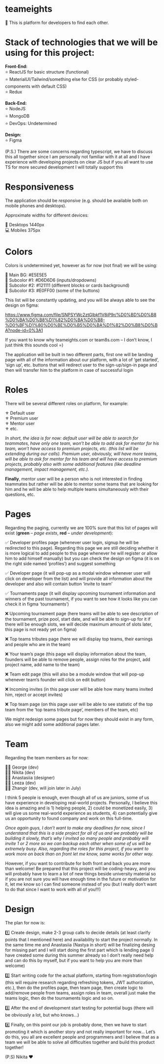 # teameights
🦉 This is platform for developers to find each other.

# Stack of technologies that we will be using for this project:

**Front-End:** <br>
⭐️	ReactJS for basic structure (functional) <br>
⭐️  MaterialUI/Tailwind/something else for CSS (or probably styled-components with default CSS) <br>
⭐️	Redux <br>

 **Back-End:** <br>
⭐️	NodeJS <br>
⭐️	MongoDB <br>
⭐️	DevOps:	Undetermined <br>

**Design:** <br>
⭐️ Figma 

(P.S.) There are some concerns regarding typescript, we have to discuss this all together since I am personally not familiar with it at all and I have experience with developing projects on clear JS but if you all want to use TS for more secured development I will totally support this

# Responsiveness
The application should be *responsive* (e.g. should be available both on mobile phones and desktops).

Approximate widths for different devices:

📱	Desktops 1440px <br>
💻 Mobiles 375px <br>

# Colors

Colors is undetermined yet, however as for now (not final) we will be using:

📌	Main BG: #E5E5E5 <br>
📌	Subcolor #1: #D6D6D6 (inputs/dropdowns) <br>
📌	Subcolor #2: #121111 (different blocks or cards background) <br>
📌	Subcolor #3: #E0FF00 (some of the buttons) <br>

This list will be constantly updating, and you will be always able to see the design on figma:

https://www.figma.com/file/SNPSYWc2ztGlbkf1V8iP9r/%D0%BD%D0%B8%D0%BA%D0%B8%D1%82%D0%BA%D0%B8-%D0%BF%D1%80%D0%BE%D0%B5%D0%BA%D1%82%D0%B8%D0%BA?node-id=0%3A1

If you want to know why teameights.com or team8s.com – I don’t know, I just think this sounds cool =)

The application will be built in two different parts, first one will be landing page with all of the information about our platform, with a lot of ‘get started’, ‘sign up’, etc. buttons that will redirect user to the sign-up/sign-in page and then will transfer him to the platform in case of successful login

# Roles

There will be several different roles on platform, for example:

⚜️	Default user <br>
⚜️	Premium user <br>
⚜️	Mentor user <br>
⚜️	etc. <br>

*In short, the idea is for now: default user will be able to search for teammates, have only one team, won’t be able to add ask for mentor for his team, won’t have access to premium projects, etc. (this list will be extending during our calls). 
Premium user, obviously, will have more teams, will be able to ask for mentor for his team and will have access to premium projects, probably also with some additional features (like deadline management, impact management, etc.).*

**Finally**, mentor user will be a person who is not interested in finding teammates but rather will be able to mentor some teams that are looking for him and he will be able to help multiple teams simultaneously with their questions, etc.

# Pages

Regarding the paging, currently we are 100% sure that this list of pages will exist (**green** – *page exists*, **red** – *under development*):
<p>
✅	Developer profiles page (whenever user login, signup he will be redirected to this page). Regarding this page we are still deciding whether it is more logical to add people to this page whenever he will register or allow him to add himself manually) but you can check the design on figma (it is on the right side named ‘profiles’) and suggest something <br>

✅	Developer page (it will pop-up as a modal window whenever user will click on developer from the list) and will provide all information about the developer and also will contain button ‘invite to team’ <br>

✅	Tournaments page (it will display upcoming tournament information and winners of the past tournament, if you want to see how it looks like you can check it in figma ‘tournaments’) <br>

❌	Upcoming tournament page (here teams will be able to see description of the tournament, prize pool, start date, and will be able to sign-up for it if there will be enough slots, we will decide maximum amount of slots later, this page is not ready yet on figma) <br>

❌ Top teams tributes page (here we will display top teams, their earnings and people who are in the team) <br>

❌	Your team’s page (this page will display information about the team, founders will be able to remove people, assign roles for the project, add project name, add name to the team) <br>

❌	Team edit page (this will also be a module window that will pop-up whenever team’s founder will click on edit button) <br>

❌	Incoming invites (in this page user will be able how many teams invited him, reject or accept invites) <br>

❌	Top team page (on this page user will be able to see statistic of the top team from the ‘top teams tribute page’, members of the team, etc) <br>
</p>
We might redesign some pages but for now they should exist in any form, also we might add some additional pages later.

# Team

Regarding the team members as for now:

🧑🏻	George (dev) <br>
🧑🏻	Nikita (dev) <br>
👩🏼	Anastasiia (designer) <br>
👩🏼	Leeza (dev) <br>
🧑🏻	Zhangir (dev, will join later in July) <br>

I think 5 people is enough, even though all of us are juniors, some of us have experience in developing real-world projects. Personally, I believe this idea is amazing and is 1) helping people, 2) could be monetized easily, 3) will give us some real-world experience as students, 4) can potentially give us an opportunity to found company and work on this full-time.

*Once again guys, I don’t want to make any deadlines for now, since I understand that this is a side project for all of us and we probably will be building it slowly, that’s why I invited so many people and probably will invite 1 or 2 more so we can backup each other when some of us will be extremely busy. Also, regarding the roles for this project, if you want to work more on back than on front let me know, same works for other way.*

However, if you want to contribute for both front and back you are more than welcome! Be prepared that this project will be coding-heavy, and you will probably have to learn a lot of new things beside university material so if you are not sure you will have enough time in the future or motivation for it, let me know so I can find someone instead of you (but I really don’t want to do that since I want to work with all of you!!!)

# Design

The plan for now is:

1️⃣	Create design, make 2-3 group calls to decide details (at least clarify points that I mentioned here) and availability to start the project normally. In the same time me and Anastasiia (Nastya in short) will be finalizing desing for missing part and I will start doing the first part which is lending page (I have created some during this summer already so I don’t really need help and can do this by myself, but if you want to help you are more than welcome) <br>

2️⃣	Start writing code for the actual platform, starting from registration/login (this will require research regarding refreshing tokens, JWT authorization, etc.), then do the profiles page, then team page, then create logic to add/remove people from teams, assign roles in team, overall just make the teams logic, then do the tournaments logic and so on. <br>

3️⃣	After the end of development start testing for potential bugs (there will be obviously a lot, but who knows…) <br>

4️⃣	Finally, on this point our job is probably done, then we have to start promoting it which is another story and not really important for now…
Let’s do this, you all are excellent people and programmers and I believe that as a team we will be able to solve all difficulties together and build this product together! <br>

(P.S) Nikita ❤️
